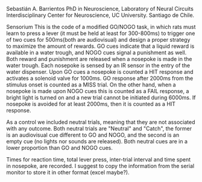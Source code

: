 Sebastián A. Barrientos
PhD in Neuroscience, Laboratory of Neural Circuits
Interdisciplinary Center for Neuroscience, UC University.
Santiago de Chile.


 Sensorium
This is the code of a modified GO/NOGO task, in which rats must learn to press a lever (it must be held at least for 300-800ms) to trigger one of two cues for 500ms(both are audiovisual) and design a proper strategy to maximize the amount of rewards. GO cues indicate that a liquid reward is available in a water trough, and NOGO cues signal a punishment as well. Both reward and punishment are released when a nosepoke is made in the water trough. Each nosepoke is sensed by an IR sensor in the entry of the water dispenser. Upon GO cues a nosepoke is counted a HIT response and activates a solenoid valve for 1000ms. GO response after 2000ms from the stimulus onset is counted as a MISS trial. On the other hand, when a nosepoke is made upon NOGO cues this is counted as a FAIL response, a bright light is turned on  and a new trial cannot be initiated during 6000ms. If nosepoke is avoided for at least 2000ms, then it is counted as a HIT response. 

As a control we included neutral trials, meaning that they are not associated with any outcome. Both neutral trials are "Neutral" and "Catch", the former is an audiovisual cue different to GO and NOGO, and the second is an empty cue (no lights nor sounds are released). Both neutral cues are in a lower proportion than GO and NOGO cues.

Times for reaction time, total lever press, inter-trial interval and time spent in nosepoke, are recorded. I suggest to copy the information from the serial monitor to store it in other format (excel maybe?).





